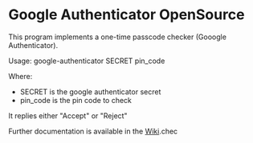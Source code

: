 # Google Authenticator OpenSource

This program implements a one-time passcode checker (Gooogle Authenticator).

Usage: google-authenticator SECRET pin_code

Where:
- SECRET is the google authenticator secret
- pin_code is the pin code to check

It replies either "Accept" or "Reject"

Further documentation is available in
the [Wiki](https://github.com/google/google-authenticator/wiki).chec
